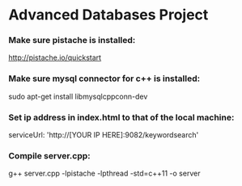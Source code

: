 # Advanced Databases Project


### Make sure pistache is installed: 

http://pistache.io/quickstart


### Make sure mysql connector for c++ is installed:

sudo apt-get install libmysqlcppconn-dev


### Set ip address in index.html to that of the local machine:

serviceUrl: 'http://[YOUR IP HERE]:9082/keywordsearch'

### Compile server.cpp:

g++ server.cpp -lpistache -lpthread -std=c++11 -o server


